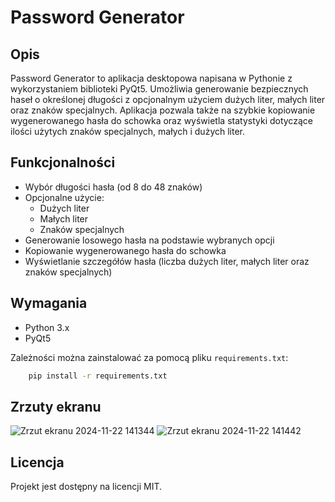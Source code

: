 # Password Generator

## Opis
Password Generator to aplikacja desktopowa napisana w Pythonie z wykorzystaniem biblioteki PyQt5. Umożliwia generowanie bezpiecznych haseł o określonej długości z opcjonalnym użyciem dużych liter, małych liter oraz znaków specjalnych. Aplikacja pozwala także na szybkie kopiowanie wygenerowanego hasła do schowka oraz wyświetla statystyki dotyczące ilości użytych znaków specjalnych, małych i dużych liter.

## Funkcjonalności
- Wybór długości hasła (od 8 do 48 znaków)
- Opcjonalne użycie:
  - Dużych liter
  - Małych liter
  - Znaków specjalnych
- Generowanie losowego hasła na podstawie wybranych opcji
- Kopiowanie wygenerowanego hasła do schowka
- Wyświetlanie szczegółów hasła (liczba dużych liter, małych liter oraz znaków specjalnych)

## Wymagania
- Python 3.x
- PyQt5

Zależności można zainstalować za pomocą pliku `requirements.txt`:
  ```bash
      pip install -r requirements.txt
  ```

## Zrzuty ekranu
![Zrzut ekranu 2024-11-22 141344](https://github.com/user-attachments/assets/1a8fb789-4fcc-4028-81f7-04fbbdbf87bd)
![Zrzut ekranu 2024-11-22 141442](https://github.com/user-attachments/assets/28f62e86-a47a-4728-a209-b19b19f2b811)

## Licencja

Projekt jest dostępny na licencji MIT.

